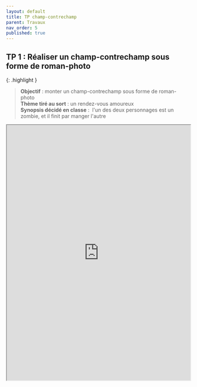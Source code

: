 ```yaml
---
layout: default
title: TP champ-contrechamp
parent: Travaux
nav_order: 5
published: true
---
```

## TP 1 : Réaliser un champ-contrechamp sous forme de roman-photo

{: .highlight }
> **Objectif** : monter un champ-contrechamp sous forme de roman-photo  
> **Thème tiré au sort** : un rendez-vous amoureux   
> **Synopsis décidé en classe** :  l'un des deux personnages est un zombie, et il finit par manger l'autre

<iframe src="https://drive.google.com/file/d/1zETPF192u0Yp9-kSWGIBqUumwgd-5pwb/preview" width="100%" height="700" allow="autoplay"></iframe>